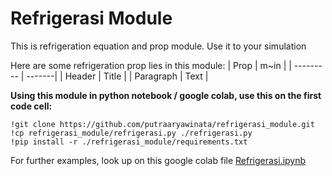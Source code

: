# Refrigerasi Module
This is refrigeration equation and prop module. Use it to your simulation

Here are some refrigeration prop lies in this module:
| Prop      | m~in | 
| --------- | -------|
| Header    | Title  |
| Paragraph | Text   |

**Using this module in python notebook / google colab, use this on the first code cell:**

    !git clone https://github.com/putraaryawinata/refrigerasi_module.git
    !cp refrigerasi_module/refrigerasi.py ./refrigerasi.py
    !pip install -r ./refrigerasi_module/requirements.txt

For further examples, look up on this google colab file [Refrigerasi.ipynb](https://colab.research.google.com/drive/1j23EkTVgXLsldmrEhr-A79fl5JC5URJ6#scrollTo=5ym3RoWtsSNL)
